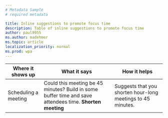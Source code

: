 ```yaml
---
# Metadata Sample
# required metadata

title: Inline suggestions to promote focus time
description: Table of inline suggestions to promote focus time  
author: paul9955
ms.author: madehmer
ms.topic: article
localization_priority: normal 
ms.prod: wpa
---
```


| Where it shows up  | What it says | How it helps |
|------|-------|---------|
|Scheduling a meeting | Could this meeting be 45 minutes? Build in some buffer time and save attendees time. **Shorten meeting** |Suggests that you shorten hour-long meetings to 45 minutes. |
